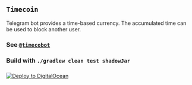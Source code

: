 ## `Timecoin`

Telegram bot provides a time-based currency. The accumulated time can be used to block another user.

### See [`@timecobot`](https:t.me/timecobot)

### Build with `./gradlew clean test shadowJar`

###
[![Deploy to DigitalOcean](https://www.deploytodo.com/do-btn-blue.svg)](https://cloud.digitalocean.com/apps/new?repo=https://github.com/demidko/service/tree/main)
